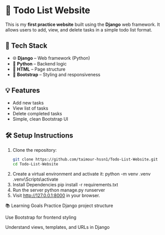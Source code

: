 # 📝 Todo List Website

This is my **first practice website** built using the **Django** web framework. It allows users to add, view, and delete tasks in a simple todo list format.

## 🚀 Tech Stack

- 🌐 **Django** – Web framework (Python)
- 🐍 **Python** – Backend logic
- 🎨 **HTML** – Page structure
- 💠 **Bootstrap** – Styling and responsiveness

## 💡 Features

- Add new tasks
- View list of tasks
- Delete completed tasks
- Simple, clean Bootstrap UI

## 🛠️ Setup Instructions

1. Clone the repository:
   ```bash
   git clone https://github.com/taimour-hssn1/Todo-List-Website.git
   cd Todo-List-Website
2. Create a virtual environment and activate it:
   python -m venv .venv
   .venv\Scripts\activate
3. Install Dependencies
   pip install -r requirements.txt
4. Run the server
   python manage.py runserver
5. Visit http://127.0.0.1:8000 in your browser.

📚 Learning Goals
Practice Django project structure

Use Bootstrap for frontend styling

Understand views, templates, and URLs in Django 
